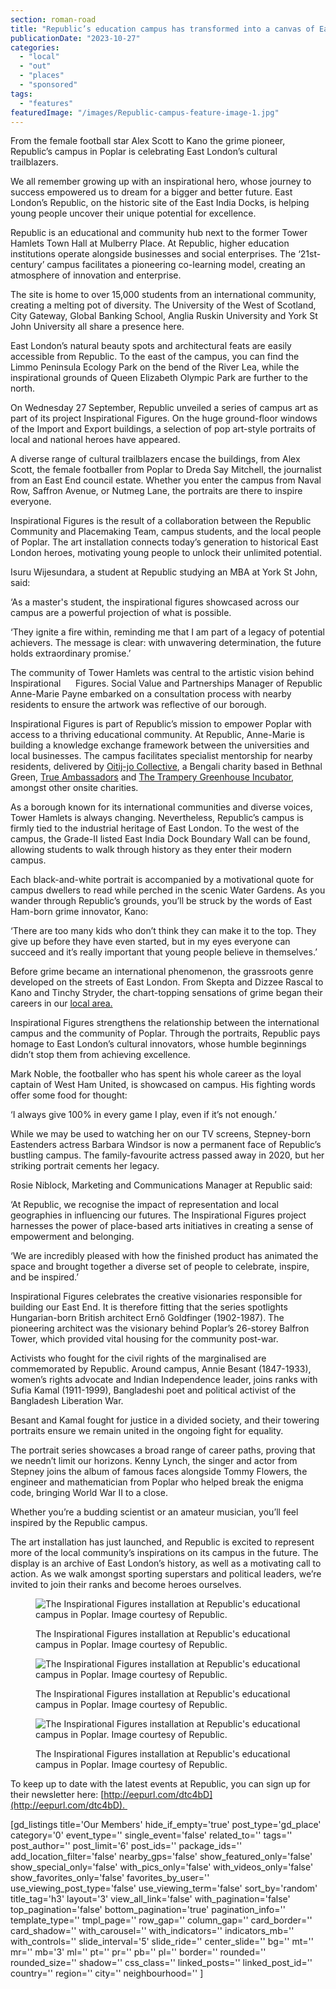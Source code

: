 ```yaml
---
section: roman-road
title: "Republic’s education campus has transformed into a canvas of East London’s inspirational heroes"
publicationDate: "2023-10-27"
categories: 
  - "local"
  - "out"
  - "places"
  - "sponsored"
tags: 
  - "features"
featuredImage: "/images/Republic-campus-feature-image-1.jpg"
---
```


From the female football star Alex Scott to Kano the grime pioneer, Republic’s campus in Poplar is celebrating East London’s cultural trailblazers.

We all remember growing up with an inspirational hero, whose journey to success empowered us to dream for a bigger and better future. East London’s Republic, on the historic site of the East India Docks, is helping young people uncover their unique potential for excellence.

Republic is an educational and community hub next to the former Tower Hamlets Town Hall at Mulberry Place. At Republic, higher education institutions operate alongside businesses and social enterprises. The ‘21st-century’ campus facilitates a pioneering co-learning model, creating an atmosphere of innovation and enterprise.

The site is home to over 15,000 students from an international community, creating a melting pot of diversity. The University of the West of Scotland, City Gateway, Global Banking School, Anglia Ruskin University and York St John University all share a presence here.

East London’s natural beauty spots and architectural feats are easily accessible from Republic. To the east of the campus, you can find the Limmo Peninsula Ecology Park on the bend of the River Lea, while the inspirational grounds of Queen Elizabeth Olympic Park are further to the north.

On Wednesday 27 September, Republic unveiled a series of campus art as part of its project Inspirational Figures. On the huge ground-floor windows of the Import and Export buildings, a selection of pop art-style portraits of local and national heroes have appeared.

A diverse range of cultural trailblazers encase the buildings, from Alex Scott, the female footballer from Poplar to Dreda Say Mitchell, the journalist from an East End council estate. Whether you enter the campus from Naval Row, Saffron Avenue, or Nutmeg Lane, the portraits are there to inspire everyone.

Inspirational Figures is the result of a collaboration between the Republic Community and Placemaking Team, campus students, and the local people of Poplar. The art installation connects today’s generation to historical East London heroes, motivating young people to unlock their unlimited potential.

Isuru Wijesundara, a student at Republic studying an MBA at York St John, said: 

‘As a master's student, the inspirational figures showcased across our campus are a powerful projection of what is possible. 

‘They ignite a fire within, reminding me that I am part of a legacy of potential achievers. The message is clear: with unwavering determination, the future holds extraordinary promise.’

The community of Tower Hamlets was central to the artistic vision behind Inspirational      Figures. Social Value and Partnerships Manager of Republic Anne-Marie Payne embarked on a consultation process with nearby residents to ensure the artwork was reflective of our borough. 

Inspirational Figures is part of Republic’s mission to empower Poplar with access to a thriving educational community. At Republic, Anne-Marie is building a knowledge exchange framework between the universities and local businesses. The campus facilitates specialist mentorship for nearby residents, delivered by [Oitij-jo Collective](https://www.oitijjo.org/), a Bengali charity based in Bethnal Green, [True Ambassadors](https://www.trueambassadors.org.uk/home/) and [The Trampery Greenhouse Incubator](https://thetrampery.com/spaces/workspaces/republic/), amongst other onsite charities.

As a borough known for its international communities and diverse voices, Tower Hamlets is always changing. Nevertheless, Republic’s campus is firmly tied to the industrial heritage of East London. To the west of the campus, the Grade-II listed East India Dock Boundary Wall can be found, allowing students to walk through history as they enter their modern campus.    

Each black-and-white portrait is accompanied by a motivational quote for campus dwellers to read while perched in the scenic Water Gardens. As you wander through Republic’s grounds, you’ll be struck by the words of East Ham-born grime innovator, Kano:

‘There are too many kids who don’t think they can make it to the top. They give up before they have even started, but in my eyes everyone can succeed and it’s really important that young people believe in themselves.’

Before grime became an international phenomenon, the grassroots genre developed on the streets of East London. From Skepta and Dizzee Rascal to Kano and Tinchy Stryder, the chart-topping sensations of grime began their careers in our [local area.](https://romanroadlondon.com/famous-grime-music-figures-bow-e3-east-end-london/)  

Inspirational Figures strengthens the relationship between the international campus and the community of Poplar. Through the portraits, Republic pays homage to East London’s cultural innovators, whose humble beginnings didn’t stop them from achieving excellence. 

Mark Noble, the footballer who has spent his whole career as the loyal captain of West Ham United, is showcased on campus. His fighting words offer some food for thought:

‘I always give 100% in every game I play, even if it’s not enough.’

While we may be used to watching her on our TV screens, Stepney-born Eastenders actress Barbara Windsor is now a permanent face of Republic’s bustling campus. The family-favourite actress passed away in 2020, but her striking portrait cements her legacy.

Rosie Niblock, Marketing and Communications Manager at Republic said:

‘At Republic, we recognise the impact of representation and local geographies in influencing our futures. The Inspirational Figures project harnesses the power of place-based arts initiatives in creating a sense of empowerment and belonging.

‘We are incredibly pleased with how the finished product has animated the space and brought together a diverse set of people to celebrate, inspire, and be inspired.’

Inspirational Figures celebrates the creative visionaries responsible for building our East End. It is therefore fitting that the series spotlights Hungarian-born British architect Ernő Goldfinger (1902-1987). The pioneering architect was the visionary behind Poplar’s 26-storey Balfron Tower, which provided vital housing for the community post-war.

Activists who fought for the civil rights of the marginalised are commemorated by Republic. Around campus, Annie Besant (1847-1933), women’s rights advocate and Indian Independence leader, joins ranks with Sufia Kamal (1911-1999), Bangladeshi poet and political activist of the Bangladesh Liberation War.

Besant and Kamal fought for justice in a divided society, and their towering portraits ensure we remain united in the ongoing fight for equality.

The portrait series showcases a broad range of career paths, proving that we needn’t limit our horizons. Kenny Lynch, the singer and actor from Stepney joins the album of famous faces alongside Tommy Flowers, the engineer and mathematician from Poplar who helped break the enigma code, bringing World War II to a close.

Whether you’re a budding scientist or an amateur musician, you’ll feel inspired by the Republic campus.

The art installation has just launched, and Republic is excited to represent more of the local community’s inspirations on its campus in the future. The display is an archive of East London’s history, as well as a motivating call to action. As we walk amongst sporting superstars and political leaders, we’re invited to join their ranks and become heroes ourselves.

<figure>

![The Inspirational Figures installation at Republic's educational campus in Poplar. Image courtesy of Republic.](/images/Republic-campus-2-1024x683.jpg)

<figcaption>

The Inspirational Figures installation at Republic's educational campus in Poplar. Image courtesy of Republic.

</figcaption>

</figure>

<figure>

![The Inspirational Figures installation at Republic's educational campus in Poplar. Image courtesy of Republic.](/images/Republic-campus-3-1024x683.jpg)

<figcaption>

The Inspirational Figures installation at Republic's educational campus in Poplar. Image courtesy of Republic.

</figcaption>

</figure>

<figure>

![The Inspirational Figures installation at Republic's educational campus in Poplar. Image courtesy of Republic.](/images/Republic-campus-4-1024x683.jpg)

<figcaption>

The Inspirational Figures installation at Republic's educational campus in Poplar. Image courtesy of Republic.

</figcaption>

</figure>

To keep up to date with the latest events at Republic, you can sign up for their newsletter here: [http://eepurl.com/dtc4bD](http://eepurl.com/dtc4bD). 

\[gd\_listings title='Our Members' hide\_if\_empty='true' post\_type='gd\_place' category='0' event\_type='' single\_event='false' related\_to='' tags='' post\_author='' post\_limit='6' post\_ids='' package\_ids='' add\_location\_filter='false' nearby\_gps='false' show\_featured\_only='false' show\_special\_only='false' with\_pics\_only='false' with\_videos\_only='false' show\_favorites\_only='false' favorites\_by\_user='' use\_viewing\_post\_type='false' use\_viewing\_term='false' sort\_by='random' title\_tag='h3' layout='3' view\_all\_link='false' with\_pagination='false' top\_pagination='false' bottom\_pagination='true' pagination\_info='' template\_type='' tmpl\_page='' row\_gap='' column\_gap='' card\_border='' card\_shadow='' with\_carousel='' with\_indicators='' indicators\_mb='' with\_controls='' slide\_interval='5' slide\_ride='' center\_slide='' bg='' mt='' mr='' mb='3' ml='' pt='' pr='' pb='' pl='' border='' rounded='' rounded\_size='' shadow='' css\_class='' linked\_posts='' linked\_post\_id='' country='' region='' city='' neighbourhood='' \]

